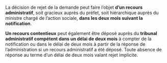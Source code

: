 La décision de rejet de la demande peut faire l’objet **d’un recours administratif**, soit gracieux auprès du préfet, soit hiérarchique auprès du ministre chargé de l’action sociale, **dans les deux mois suivant la notification**.
<br/>

**Un recours contentieux** peut également être déposé auprès du **tribunal administratif compétent dans un délai de deux mois** à compter de la notification ou dans le délai de deux mois à partir de la réponse de l’administration si un recours administratif a été déposé.
Toute absence de réponse au terme d’un délai de deux mois valant rejet implicite.
<br/>
